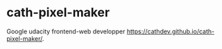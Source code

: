 # cath-pixel-maker
Google udacity  frontend-web developper
https://cathdev.github.io/cath-pixel-maker/.
